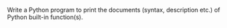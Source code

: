 Write a Python program to print the documents (syntax, description etc.) of Python built-in function(s).